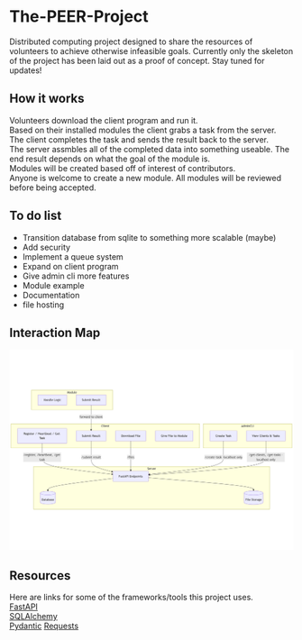 # The-PEER-Project
Distributed computing project designed to share the resources of volunteers to achieve otherwise infeasible goals. Currently only the skeleton of the project has been laid out as a proof of concept. Stay tuned for updates!


## How it works 
Volunteers download the client program and run it.  
Based on their installed modules the client grabs a task from the server.  
The client completes the task and sends the result back to the server.  
The server assmbles all of the completed data into something useable. The end result depends on what the goal of the module is.  
Modules will be created based off of interest of contributors.  
Anyone is welcome to create a new module. All modules will be reviewed before being accepted.

## To do list
- Transition database from sqlite to something more scalable (maybe)  
- Add security  
- Implement a queue system
- Expand on client program
- Give admin cli more features  
- Module example
- Documentation
- file hosting  

## Interaction Map
![interaction diagram](docs/interaction_diagram.png)

## Resources
Here are links for some of the frameworks/tools this project uses.  
[FastAPI](https://fastapi.tiangolo.com/)  
[SQLAlchemy](https://www.sqlalchemy.org/)  
[Pydantic](https://docs.pydantic.dev/latest/)
[Requests](https://requests.readthedocs.io/en/latest/user/quickstart/)  